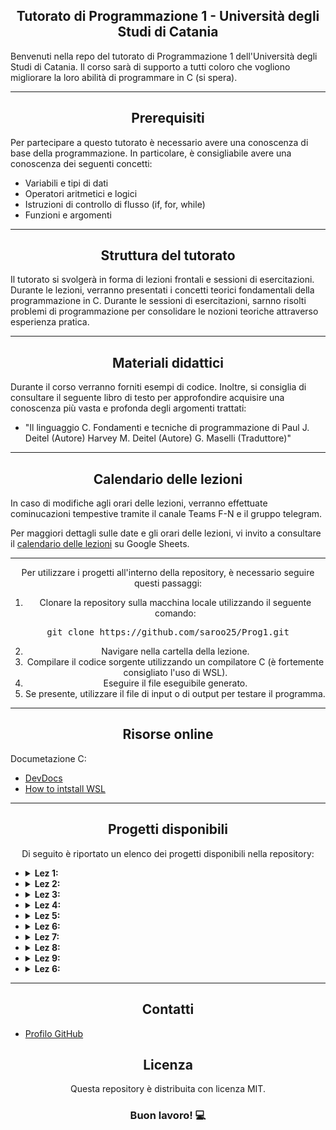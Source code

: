 <h2 align="center"> Tutorato di Programmazione 1 - Università degli Studi di Catania </h2>

Benvenuti nella repo del tutorato di Programmazione 1 dell'Università degli Studi di Catania.
Il corso sarà di supporto a tutti coloro che vogliono migliorare la loro abilità di programmare in C (si spera).

---

<h2 align="center"> Prerequisiti</h2>

Per partecipare a questo tutorato è necessario avere una conoscenza di base della programmazione. In particolare, è consigliabile avere una conoscenza dei seguenti concetti:

- Variabili e tipi di dati
- Operatori aritmetici e logici
- Istruzioni di controllo di flusso (if, for, while)
- Funzioni e argomenti

---

<h2 align="center"> Struttura del tutorato</h2>

Il tutorato si svolgerà in forma di lezioni frontali e sessioni di esercitazioni. Durante le lezioni, verranno presentati i concetti teorici fondamentali della programmazione in C. Durante le sessioni di esercitazioni, sarnno risolti problemi di programmazione per consolidare le nozioni teoriche attraverso esperienza pratica.

---

<h2 align="center">Materiali didattici</h2>

Durante il corso verranno forniti esempi di codice. Inoltre, si consiglia di consultare il seguente libro di testo per approfondire acquisire una conoscenza più vasta e profonda degli argomenti trattati:

- "Il linguaggio C. Fondamenti e tecniche di programmazione di Paul J. Deitel (Autore) Harvey M. Deitel (Autore) G. Maselli (Traduttore)"

---

<h2 align="center">Calendario delle lezioni</h2>

In caso di modifiche agli orari delle lezioni, verranno effettuate cominucazioni tempestive tramite il canale Teams F-N e il gruppo telegram.

Per maggiori dettagli sulle date e gli orari delle lezioni, vi invito a consultare il [calendario delle lezioni](https://docs.google.com/spreadsheets/d/1Ogzd1bPu8FYmA8zsYkRA9sQomichHCPKZGxVa4wGGhg/edit#gid=0) su Google Sheets.

---

 <p align="center">Per utilizzare i progetti all'interno della repository, è necessario seguire questi passaggi:</p> <div align="center"> <ol> <li>Clonare la repository sulla macchina locale utilizzando il seguente comando:</li> </ol> <pre>git clone https://github.com/saroo25/Prog1.git</pre> <ol start="2"> <li>Navigare nella cartella della lezione.</li> <li>Compilare il codice sorgente utilizzando un compilatore C (è fortemente consigliato l'uso di WSL).</li> <li>Eseguire il file eseguibile generato.</li> <li>Se presente, utilizzare il file di input o di output per testare il programma.</li> </ol> </div>

---

<h2 align="center">Risorse online</h2>

Documetazione C:

- [DevDocs](https://devdocs.io/c/)
- [How to intstall WSL](https://learn.microsoft.com/en-us/windows/wsl/install)
---

<h2 align="center">Progetti disponibili</h2> <p align="center">Di seguito è riportato un elenco dei progetti disponibili nella repository:</p> <div align="left"> <ul> <li> <details> <summary><strong>Lez 1: </strong> </summary> <p>Esame_02-02-2023.</p> </details> </li> <li> <details> <summary><strong>Lez 2:</strong> </summary> <p>Esame_04-04-2023.</p> </details> </li> <li> <details> <summary><strong>Lez 3:</strong> </summary> <p>Esame_23-02-2023.</p> </details> </li> <li> <details> <summary><strong>Lez 4:</strong> </summary> <p>Esame_27-06-2023(Furnari).</p> </details> </li> <li> <details> <summary><strong>Lez 5:</strong> </summary> <p>Esame_27-06-2023(Messina).</p>  <p>Varianti con Pila e Coda.</p></details> </li> <li> <details> <summary><strong>Lez 6:</strong> </summary> <p>Simulazione d'esame</p> </details> </li>   <li> <details> <summary><strong>Lez 7:</strong> </summary> <p>Simulazione d'esame custom</p> </details> </li>  <li> <details> <summary><strong>Lez 8:</strong> </summary> <p>Dalle variabili alle matrici, puntatori e tipi di memoria</p> </details> </li>  <li> <details> <summary><strong>Lez 9:</strong> </summary> <p>Algoritmi di sorting/p> </details> </li>  <li> <details> <summary><strong>Lez 6:</strong> </summary> <p>Liste pile e code</p> </details> </li></ul> </div>

---

<h2 align="center">Contatti</h2>

- [Profilo GitHub](https://github.com/saroo25)

## <h2 align="center">Licenza</h2> <p align="center">Questa repository è distribuita con licenza MIT.</p>

<h3 align="center">Buon lavoro! 💻</h3>
